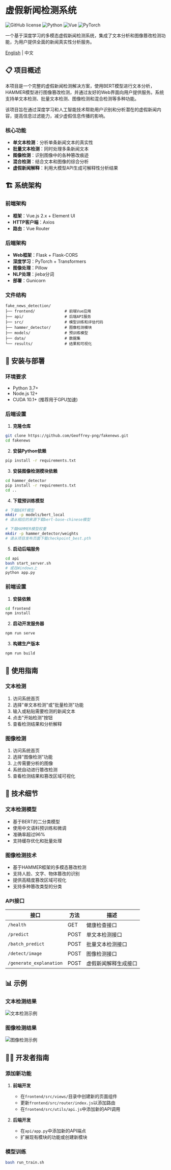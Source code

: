 # 虚假新闻检测系统

![GitHub license](https://img.shields.io/badge/license-MIT-blue.svg)
![Python](https://img.shields.io/badge/python-3.7+-blue.svg)
![Vue](https://img.shields.io/badge/vue-2.7+-green.svg)
![PyTorch](https://img.shields.io/badge/pytorch-1.7+-red.svg)

一个基于深度学习的多模态虚假新闻检测系统，集成了文本分析和图像篡改检测功能，为用户提供全面的新闻真实性分析服务。

[English](README_EN.md) | 中文

## 📋 项目概述

本项目是一个完整的虚假新闻检测解决方案，使用BERT模型进行文本分析，HAMMER模型进行图像篡改检测，并通过友好的Web界面向用户提供服务。系统支持单文本检测、批量文本检测、图像检测和混合检测等多种功能。

该项目旨在通过深度学习和人工智能技术帮助用户识别和分析潜在的虚假新闻内容，提高信息过滤能力，减少虚假信息传播的影响。

### 核心功能

- **单文本检测**：分析单条新闻文本的真实性
- **批量文本检测**：同时处理多条新闻文本
- **图像检测**：识别图像中的各种篡改痕迹
- **混合检测**：结合文本和图像的综合分析
- **虚假新闻解释**：利用大模型API生成可解释性分析结果

## 🏗️ 系统架构

### 前端架构
- **框架**：Vue.js 2.x + Element UI
- **HTTP客户端**：Axios
- **路由**：Vue Router

### 后端架构
- **Web框架**：Flask + Flask-CORS
- **深度学习**：PyTorch + Transformers
- **图像处理**：Pillow
- **NLP处理**：jieba分词
- **部署**：Gunicorn

### 文件结构
```
fake_news_detection/
├── frontend/             # 前端Vue应用
├── api/                  # 后端API服务
├── src/                  # 模型训练和评估代码
├── hammer_detector/      # 图像检测模块
├── models/               # 预训练模型
├── data/                 # 数据集
└── results/              # 结果和可视化
```

## 🚀 安装与部署

### 环境要求
- Python 3.7+
- Node.js 12+
- CUDA 10.1+ (推荐用于GPU加速)

### 后端设置

1. **克隆仓库**
```bash
git clone https://github.com/Geoffrey-png/fakenews.git
cd fakenews
```

2. **安装Python依赖**
```bash
pip install -r requirements.txt
```

3. **安装图像检测模块依赖**
```bash
cd hammer_detector
pip install -r requirements.txt
cd ..
```

4. **下载预训练模型**
```bash
# 下载BERT模型
mkdir -p models/bert_local
# 请从相应的来源下载bert-base-chinese模型

# 下载HAMMER模型权重
mkdir -p hammer_detector/weights
# 请从项目发布页面下载checkpoint_best.pth
```

5. **启动后端服务**
```bash
cd api
bash start_server.sh
# 或在Windows上
python app.py
```

### 前端设置

1. **安装依赖**
```bash
cd frontend
npm install
```

2. **启动开发服务器**
```bash
npm run serve
```

3. **构建生产版本**
```bash
npm run build
```

## 📝 使用指南

### 文本检测

1. 访问系统首页
2. 选择"单文本检测"或"批量检测"功能
3. 输入或粘贴需要检测的新闻文本
4. 点击"开始检测"按钮
5. 查看检测结果和分析解释

### 图像检测

1. 访问系统首页
2. 选择"图像检测"功能
3. 上传需要分析的图像
4. 系统自动进行篡改检测
5. 查看检测结果和篡改区域可视化

## 🔬 技术细节

### 文本检测模型

- 基于BERT的二分类模型
- 使用中文语料预训练和微调
- 准确率超过96%
- 支持缓存优化和批量处理

### 图像检测技术

- 基于HAMMER框架的多模态篡改检测
- 支持人脸、文字、物体篡改的识别
- 提供高精度篡改区域可视化
- 支持多种篡改类型的分类

### API接口

| 接口 | 方法 | 描述 |
|-----|------|-----|
| `/health` | GET | 健康检查接口 |
| `/predict` | POST | 单文本检测接口 |
| `/batch_predict` | POST | 批量文本检测接口 |
| `/detect/image` | POST | 图像检测接口 |
| `/generate_explanation` | POST | 虚假新闻解释生成接口 |

## 📊 示例

### 文本检测结果

![文本检测示例](Figure_1.png)

### 图像检测结果

![图像检测示例](Figure_2.png)

## 👨‍💻 开发者指南

### 添加新功能

1. **前端开发**
   - 在`frontend/src/views/`目录中创建新的页面组件
   - 更新`frontend/src/router/index.js`以添加路由
   - 在`frontend/src/utils/api.js`中添加新的API调用

2. **后端开发**
   - 在`api/app.py`中添加新的API端点
   - 扩展现有模块的功能或创建新模块

### 模型训练

```bash
bash run_train.sh
```

